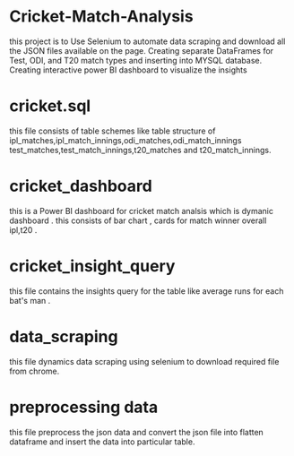 # Cricket-Match-Analysis
this project is to Use Selenium to automate data scraping and download all the JSON files available on the page. Creating separate DataFrames for Test, ODI, and T20 match types and inserting into  MYSQL database. Creating  interactive power BI dashboard to visualize the insights

# cricket.sql
this file consists of table schemes like table structure of ipl_matches,ipl_match_innings,odi_matches,odi_match_innings
test_matches,test_match_innings,t20_matches and t20_match_innings.

# cricket_dashboard
this is a Power BI dashboard for cricket match analsis which is dymanic dashboard . this consists of bar chart , cards for match winner overall ipl,t20 .

# cricket_insight_query
this file contains the insights query for the table like average runs for each bat's man .

# data_scraping
this file dynamics data scraping using selenium to download required file from chrome.

# preprocessing data
this file preprocess the json data and convert the json file into flatten dataframe and insert the data into
particular table.
